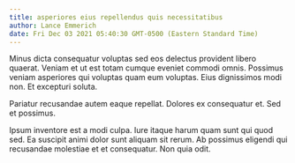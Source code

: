 ```yaml
---
title: asperiores eius repellendus quis necessitatibus
author: Lance Emmerich
date: Fri Dec 03 2021 05:40:30 GMT-0500 (Eastern Standard Time)
---
```

Minus dicta consequatur voluptas sed eos delectus provident libero quaerat. Veniam et ut est totam cumque eveniet commodi omnis. Possimus veniam asperiores qui voluptas quam eum voluptas. Eius dignissimos modi non. Et excepturi soluta.

 Pariatur recusandae autem eaque repellat. Dolores ex consequatur et. Sed et possimus.

 Ipsum inventore est a modi culpa. Iure itaque harum quam sunt qui quod sed. Ea suscipit animi dolor sunt aliquam sit rerum. Ab possimus eligendi qui recusandae molestiae et et consequatur. Non quia odit.
